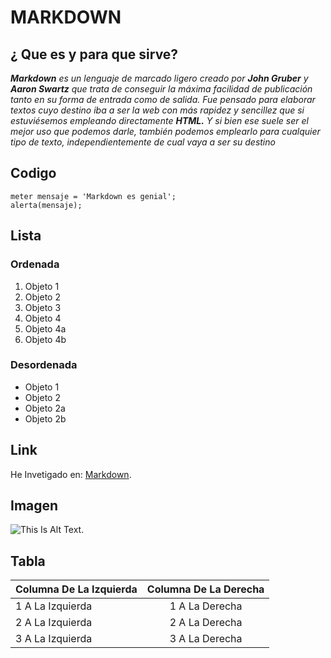 # MARKDOWN

## ¿ Que es y para que sirve?

_**Markdown** es un lenguaje de marcado ligero creado por **John Gruber** y **Aaron Swartz** que trata de conseguir la máxima facilidad de publicación tanto en su forma de entrada como de salida. Fue pensado para *elaborar textos* cuyo destino iba a ser *la web* con más rapidez y sencillez que si estuviésemos empleando directamente **HTML.** Y si bien ese suele ser el mejor uso que podemos darle, también podemos emplearlo para cualquier *tipo de texto*, independientemente de cual vaya a ser su destino_

## Codigo

```
meter mensaje = 'Markdown es genial';
alerta(mensaje);
```

## Lista

### Ordenada

1. Objeto 1
1. Objeto 2
1. Objeto 3
1. Objeto 4
  1. Objeto 4a
  1. Objeto 4b

### Desordenada

* Objeto 1
* Objeto 2
* Objeto 2a
* Objeto 2b

## Link

He Invetigado en: [Markdown](https://www.genbeta.com/guia-de-inicio/que-es-markdown-para-que-sirve-y-como-usarlo).


## Imagen

![This Is Alt Text.](https://upload.wikimedia.org/wikipedia/commons/thumb/4/48/Markdown-mark.svg/1200px-Markdown-mark.svg.png "This Is A Sample Image")

## Tabla

| Columna De La Izquierda  | Columna De La Derecha |
| ------------- |:-------------:|
| 1 A La Izquierda      | 1 A La Derecha     |
| 2 A La Izquierda      | 2 A La Derecha     |
| 3 A La Izquierda      | 3 A La Derecha     |





















